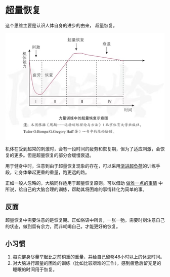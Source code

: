 # 超量恢复

这个思维主要是认识人体自身的进步的由来， 超量恢复。

![超量恢复-0](../images/超量恢复-0.jpeg)

机体在受到超常的刺激时，会有一段时间的疲劳和恢复期，但为了适应刺激，会恢复的更多。但是超量恢复的部分会缓慢衰退。

用于健身中时，注意到由于超量恢复现象的存在，可以采用[渐进超负荷](https://zhuanlan.zhihu.com/p/27188818)的训练手段，让身体举起更重的重量，跑更远的路。

正如一般人忽略的，大脑同样适用于超量恢复原则。可以借助 [做难一点的事情](https://mp.weixin.qq.com/s/DdRDdC0G_HykbsMMbClXzQ) 中所说，给自己的大脑合理的训练，帮助其将困难的事情转化为简单的事。

## 反面

超量恢复中需要注意的是恢复期。正如俗语中所言，一张一弛。需要时刻注意自己的状态，做到留有余力，而非耗竭自己，才能更好的恢复。


## 小习惯

1. 每次健身尽量举起比之前稍重的重量，并给自己留够48小时以上的休息时间。
2. 对大脑进行超量的困难的训练（比如比较艰难的工作），感到疲惫后留充足的睡眠的时间用于恢复。
